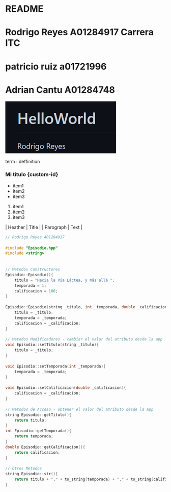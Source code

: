 # README

# Rodrigo Reyes A01284917 Carrera ITC
# patricio ruiz a01721996
# Adrian Cantu A01284748

![Imagen](imagen.png)

term
: deffinition

### Mi titulo {custom-id}

- item1
- item2
- item3


1. item1
2. item2
3. item3


| Heather | Title |
| Parograph | Text |

```cpp
// Rodrigo Reyes A01284917

#include "Episodio.hpp"
#include <string>


// Metodos Constructores
Episodio::Episodio(){ 
    titulo = "Hacia la Vía Láctea, y más allá ";
    temporada = 1;
    calificacion = 100;
}

Episodio::Episodio(string _titulo, int _temporada, double _calificacion){
    titulo = _titulo;
    temporada = _temporada;
    calificacion = _calificacion;
}

// Metodos Modificadores - cambiar el valor del atributo desde la app
void Episodio::setTitulo(string _titulo){ 
    titulo = _titulo;
}

void Episodio::setTemporada(int _temporada){ 
    temporada = _temporada;
}

void Episodio::setCalificacion(double _calificacion){ 
    calificacion = _calificacion;
}

// Metodos de Acceso - obtener el valor del atributo desde la app
string Episodio::getTitulo(){ 
    return titulo;
}
int Episodio::getTemporada(){ 
    return temporada;
}
double Episodio::getCalificacion(){ 
    return calificacion;
}
    
// Otros Metodos
string Episodio::str(){ 
    return titulo + "," + to_string(temporada) + "," + to_string(calificacion);
}
```

